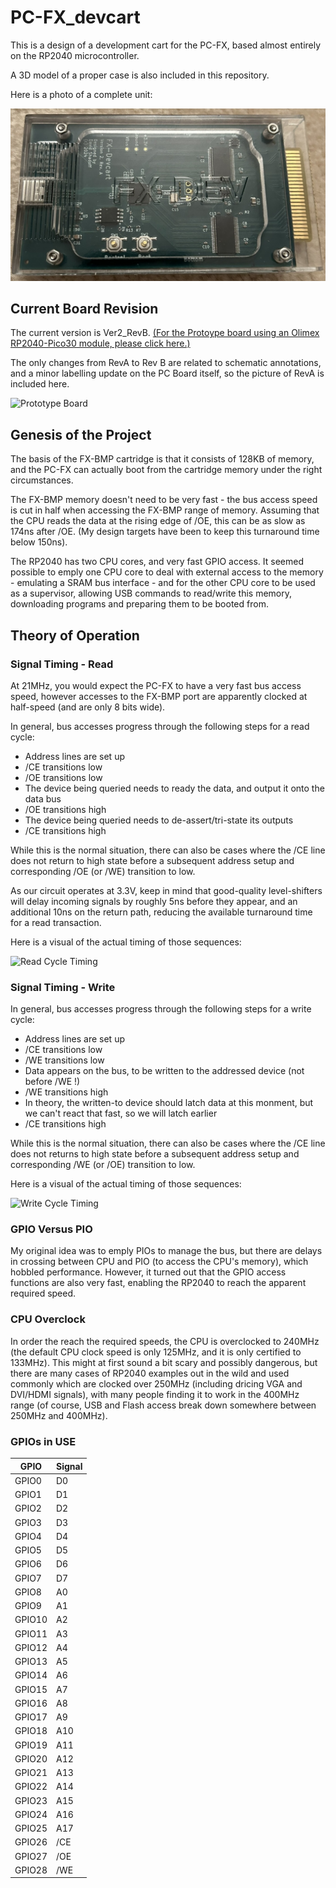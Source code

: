 # PC-FX_devcart

This is a design of a development cart for the PC-FX, based almost entirely on the
RP2040 microcontroller.

A 3D model of a proper case is also included in this repository.

Here is a photo of a complete unit:

![Cart in Case](images/devcart_in_case.jpg)


##  Current Board Revision

The current version is Ver2_RevB.
[(For the Protoype board using an Olimex RP2040-Pico30 module, please click here.)](PC_board/README_prototype.md)

The only changes from RevA to Rev B are related to schematic annotations, and a minor labelling update on the PC
Board itself, so the picture of RevA is included here.

![Prototype Board](images/devcart_ver2_reva.jpg)


## Genesis of the Project

The basis of the FX-BMP cartridge is that it consists of 128KB of memory, and the PC-FX can
actually boot from the cartridge memory under the right circumstances.

The FX-BMP memory doesn't need to be very fast - the bus access speed is cut in half when
accessing the FX-BMP range of memory. Assuming that the CPU reads the data at the rising
edge of /OE, this can be as slow as 174ns after /OE. (My design targets have been to keep this
turnaround time below 150ns).

The RP2040 has two CPU cores, and very fast GPIO access. It seemed possible to emply one
CPU core to deal with external access to the memory - emulating a SRAM bus interface - and
for the other CPU core to be used as a supervisor, allowing USB commands to read/write this
memory, downloading programs and preparing them to be booted from.


## Theory of Operation

### Signal Timing - Read

At 21MHz, you would expect the PC-FX to have a very fast bus access speed, however accesses to
the FX-BMP port are apparently clocked at half-speed (and are only 8 bits wide).

In general, bus accesses progress through the following steps for a read cycle:
- Address lines are set up
- /CE transitions low
- /OE transitions low
- The device being queried needs to ready the data, and output it onto the data bus
- /OE transitions high
- The device being queried needs to de-assert/tri-state its outputs
- /CE transitions high

While this is the normal situation, there can also be cases where the /CE line does not return to
high state before a subsequent address setup and corresponding /OE (or /WE) transition to low.

As our circuit operates at 3.3V, keep in mind that good-quality level-shifters will delay incoming
signals by roughly 5ns before they appear, and an additional 10ns on the return path, reducing the
available turnaround time for a read transaction.

Here is a visual of the actual timing of those sequences:

![Read Cycle Timing](images/BMP_cart_read.png)

### Signal Timing - Write

In general, bus accesses progress through the following steps for a write cycle:
- Address lines are set up
- /CE transitions low
- /WE transitions low
- Data appears on the bus, to be written to the addressed device (not before /WE !)
- /WE transitions high
- In theory, the written-to device should latch data at this monment, but we can't react that fast, so we will latch earlier
- /CE transitions high

While this is the normal situation, there can also be cases where the /CE line does not returns to
high state before a subsequent address setup and corresponding /WE (or /OE) transition to low.

Here is a visual of the actual timing of those sequences:

![Write Cycle Timing](images/BMP_cart_write.png)


### GPIO Versus PIO

My original idea was to emply PIOs to manage the bus, but there are delays in crossing
between CPU and PIO (to access the CPU's memory), which hobbled performance.  However,
it turned out that the GPIO access functions are also very fast, enabling the RP2040 to
reach the apparent required speed.


### CPU Overclock

In order the reach the required speeds, the CPU is overclocked to 240MHz (the default
CPU clock speed is only 125MHz, and it is only certified to 133MHz). This might at first
sound a bit scary and possibly dangerous, but there are many cases of RP2040 examples out
in the wild and used commonly which are clocked over 250MHz (including dricing VGA and
DVI/HDMI signals), with many people finding it to work in the 400MHz range (of course,
USB and Flash access break down somewhere between 250MHz and 400MHz).

### GPIOs in USE

| GPIO | Signal |
|------|--------|
| GPIO0 | D0 |
| GPIO1 | D1 |
| GPIO2 | D2 |
| GPIO3 | D3 |
| GPIO4 | D4 |
| GPIO5 | D5 |
| GPIO6 | D6 |
| GPIO7 | D7 |
| GPIO8 | A0 |
| GPIO9 | A1 |
| GPIO10 | A2 |
| GPIO11 | A3 |
| GPIO12 | A4 |
| GPIO13 | A5 |
| GPIO14 | A6 |
| GPIO15 | A7 |
| GPIO16 | A8 |
| GPIO17 | A9 |
| GPIO18 | A10 |
| GPIO19 | A11 |
| GPIO20 | A12 |
| GPIO21 | A13 |
| GPIO22 | A14 |
| GPIO23 | A15 |
| GPIO24 | A16 |
| GPIO25 | A17 |
| GPIO26 | /CE |
| GPIO27 | /OE |
| GPIO28 | /WE |
